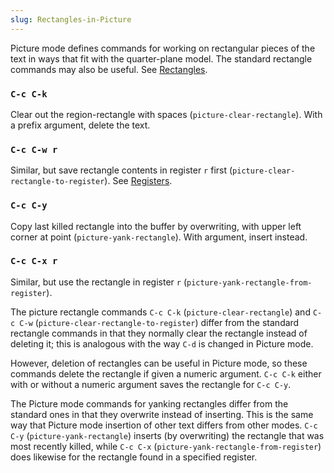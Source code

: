 ```yaml
---
slug: Rectangles-in-Picture
---
```


Picture mode defines commands for working on rectangular pieces of the text in ways that fit with the quarter-plane model. The standard rectangle commands may also be useful. See [Rectangles](Rectangles).

### `C-c C-k`

Clear out the region-rectangle with spaces (`picture-clear-rectangle`). With a prefix argument, delete the text.

### `C-c C-w r`

Similar, but save rectangle contents in register `r` first (`picture-clear-rectangle-to-register`). See [Registers](Registers).

### `C-c C-y`

Copy last killed rectangle into the buffer by overwriting, with upper left corner at point (`picture-yank-rectangle`). With argument, insert instead.

### `C-c C-x r`

Similar, but use the rectangle in register `r` (`picture-yank-rectangle-from-register`).

The picture rectangle commands `C-c C-k` (`picture-clear-rectangle`) and `C-c C-w` (`picture-clear-rectangle-to-register`) differ from the standard rectangle commands in that they normally clear the rectangle instead of deleting it; this is analogous with the way `C-d` is changed in Picture mode.

However, deletion of rectangles can be useful in Picture mode, so these commands delete the rectangle if given a numeric argument. `C-c C-k` either with or without a numeric argument saves the rectangle for `C-c C-y`.

The Picture mode commands for yanking rectangles differ from the standard ones in that they overwrite instead of inserting. This is the same way that Picture mode insertion of other text differs from other modes. `C-c C-y` (`picture-yank-rectangle`) inserts (by overwriting) the rectangle that was most recently killed, while `C-c C-x` (`picture-yank-rectangle-from-register`) does likewise for the rectangle found in a specified register.
